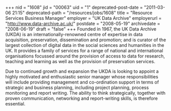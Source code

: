+++
nid = "1608"
jid = "00063"
uid = "1"
deprecated-post-date = "2011-03-06 21:15"
deprecated-path = "/resources/jobs/1608"
title = "Resource Services Business Manager"
employer = "UK Data Archive"
employerurl = "http://www.data-archive.ac.uk/"
postdate = "2008-05-19"
archivedate = "2008-06-19"
draft = "false"
+++
Founded in 1967, the UK Data Archive (UKDA) is an
internationally-renowned centre of expertise in data acquisition,
preservation, dissemination and promotion; and is curator of the largest
collection of digital data in the social sciences and humanities in the
UK. It provides a family of services for a range of national and
international organisations focussed around the provision of access to
data for research, teaching and learning as well as the provision of
preservation services.

Due to continued growth and expansion the UKDA is looking to appoint a
highly motivated and enthusiastic senior manager whose responsibilities
will include providing management and co-ordination support in terms of
strategic and business planning, including project planning, process
monitoring and report writing. The ability to think strategically,
together with proven communication, networking and report-writing
skills, is therefore essential.
  

